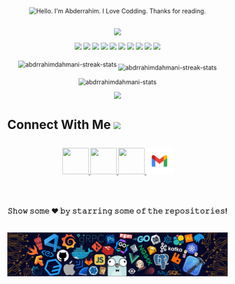
<div align="center">
	<img src="https://github.com/AbdrrahimDahmani/AbdrrahimDahmani/blob/main/redmeGif.gif" alt="Hello. I'm Abderrahim. I Love Codding. Thanks for reading." width="600" height="550">
</div>
<br/>
<!--🤔INTERESTTITLE-->
<p align="center">
<img src="https://i.imgur.com/ozEwbHs.gif">

<!--🖼️🖼️INTERSTLOGOS-->
<p align="center">
<img src="https://www.vectorlogo.zone/logos/typescriptlang/typescriptlang-icon.svg" width="60">
<img src="https://www.vectorlogo.zone/logos/java/java-icon.svg" width="60">
<img src="https://www.vectorlogo.zone/logos/php/php-icon.svg" width="60">
<img src="https://www.vectorlogo.zone/logos/angular/angular-icon.svg" width="60">
<img src="https://www.vectorlogo.zone/logos/nodejs/nodejs-icon.svg" width="60">
<img src="https://www.vectorlogo.zone/logos/mysql/mysql-icon.svg" width="60">
<img src="https://www.vectorlogo.zone/logos/reactjs/reactjs-icon.svg" width="60">
<img src="https://www.vectorlogo.zone/logos/springio/springio-icon.svg" width="60">
<img src="https://www.vectorlogo.zone/logos/mongodb/mongodb-icon.svg" width="60">
<img src="https://www.vectorlogo.zone/logos/github/github-icon.svg" width="60">
 <p align="center">
<img align="center" src="https://github-readme-stats.vercel.app/api?username=abdrrahimdahmani&show_icons=true&theme=vue-dark" 	alt="abdrrahimdahmani-streak-stats" />
 <img align="center" style="margin-top:15px;" src="https://github-readme-stats.vercel.app/api/top-langs/?username=abdrrahimdahmani&layout=compact&theme=vue-dark&langs_count=9" alt="abdrrahimdahmani-streak-stats" />
 </p>
<p align="center">  
<img align="center" src="https://github-profile-trophy.vercel.app/?username=abdrrahimdahmani&theme=discord&no-frame=true&row=1&&margin-w=20" alt="abdrrahimdahmani-stats" />
</p>
<div align="center">
<img src="https://komarev.com/ghpvc/?username=AbdrrahimDahmani&logo=GitHub&label=github%20visits&color=brightgreen&logoColor=white&style=plastic)](https://github.com/AbdrrahimDahmani">  
</div>

<h1>
  Connect With Me
  <img src="GIF/Handshake.gif" height="25px">
</h1>

<p align="center">
  <br>
  <a href="https://www.linkedin.com/in/abderrahim-dahmani/" target="_blank">
    <code><img height="60" width="60" src="https://skillicons.dev/icons?i=linkedin"/></code>
  </a>
  <a href="https://stackoverflow.com/users/20217716/abderrahim-dahmani" target="_blank">
    <code><img  height="60" width="60" src="https://skillicons.dev/icons?i=stackoverflow"/></code>
  </a>
  <a href="https://www.instagram.com/abdrrahim_dhm/" target="_blank">
    <code><img height="60" width="60" src="https://skillicons.dev/icons?i=instagram"/></code>
  </a>
  <a href="mailto:ab.dahmani02@outlook.fr">
    <code><img src="https://raw.githubusercontent.com/timche/gmail-desktop/main/media/icon.svg" alt="Pranav's Mail" height="60" width="60"></code>
  </a>     
</p>
<br/>
<br/>

<div align="center">

### 𝚂𝚑𝚘𝚠 𝚜𝚘𝚖𝚎 ❤️ 𝚋𝚢 𝚜𝚝𝚊𝚛𝚛𝚒𝚗𝚐 𝚜𝚘𝚖𝚎 𝚘𝚏 𝚝𝚑𝚎 𝚛𝚎𝚙𝚘𝚜𝚒𝚝𝚘𝚛𝚒𝚎𝚜!

</div>

#

![footer](./footer.webp)
